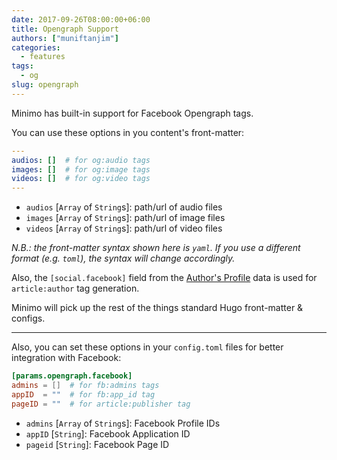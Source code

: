 ```yaml
---
date: 2017-09-26T08:00:00+06:00
title: Opengraph Support
authors: ["muniftanjim"]
categories:
  - features
tags:
  - og
slug: opengraph
---
```

Minimo has built-in support for Facebook Opengraph tags.

You can use these options in you content's front-matter:

```yaml
---
audios: []  # for og:audio tags
images: []  # for og:image tags
videos: []  # for og:video tags
---
```

- `audios` [`Array` of `String`s]: path/url of audio files
- `images` [`Array` of `String`s]: path/url of image files
- `videos` [`Array` of `String`s]: path/url of video files

_N.B.: the front-matter syntax shown here is `yaml`. If you use a different format (e.g. `toml`), the syntax will change accordingly._

Also, the `[social.facebook]` field from the [Author's Profile]( /docs/authors/#author-s-profile) data is used for `article:author` tag generation.

Minimo will pick up the rest of the things standard Hugo front-matter & configs.

-------

Also, you can set these options in your `config.toml` files for better integration with Facebook:

```toml
[params.opengraph.facebook]
admins = []  # for fb:admins tags
appID  = ""  # for fb:app_id tag
pageID = ""  # for article:publisher tag
```

- `admins` [`Array` of `String`s]: Facebook Profile IDs
- `appID` [`String`]: Facebook Application ID
- `pageid` [`String`]: Facebook Page ID

